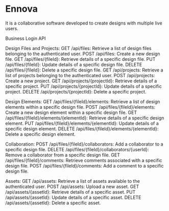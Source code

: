 # Ennova
It is a collaborative software developed to create designs with multiple live users.

Business Login API


Design Files and Projects:
GET /api/files: Retrieve a list of design files belonging to the authenticated user.
POST /api/files: Create a new design file.
GET /api/files/{fileId}: Retrieve details of a specific design file.
PUT /api/files/{fileId}: Update details of a specific design file.
DELETE /api/files/{fileId}: Delete a specific design file.
GET /api/projects: Retrieve a list of projects belonging to the authenticated user.
POST /api/projects: Create a new project.
GET /api/projects/{projectId}: Retrieve details of a specific project.
PUT /api/projects/{projectId}: Update details of a specific project.
DELETE /api/projects/{projectId}: Delete a specific project.

Design Elements:
GET /api/files/{fileId}/elements: Retrieve a list of design elements within a specific design file.
POST /api/files/{fileId}/elements: Create a new design element within a specific design file.
GET /api/files/{fileId}/elements/{elementId}: Retrieve details of a specific design element.
PUT /api/files/{fileId}/elements/{elementId}: Update details of a specific design element.
DELETE /api/files/{fileId}/elements/{elementId}: Delete a specific design element.

Collaboration:
POST /api/files/{fileId}/collaborators: Add a collaborator to a specific design file.
DELETE /api/files/{fileId}/collaborators/{userId}: Remove a collaborator from a specific design file.
GET /api/files/{fileId}/comments: Retrieve comments associated with a specific design file.
POST /api/files/{fileId}/comments: Add a comment to a specific design file.


Assets:
GET /api/assets: Retrieve a list of assets available to the authenticated user.
POST /api/assets: Upload a new asset.
GET /api/assets/{assetId}: Retrieve details of a specific asset.
PUT /api/assets/{assetId}: Update details of a specific asset.
DELETE /api/assets/{assetId}: Delete a specific asset.
